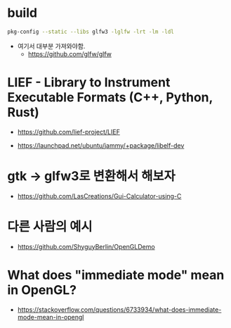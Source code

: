 # build

```bash
pkg-config --static --libs glfw3 -lglfw -lrt -lm -ldl
```

- 여기서 대부분 가져와야함.
  - https://github.com/glfw/glfw


# LIEF - Library to Instrument Executable Formats (C++, Python, Rust) 
- https://github.com/lief-project/LIEF

- https://launchpad.net/ubuntu/jammy/+package/libelf-dev

# gtk -> glfw3로 변환해서 해보자
- https://github.com/LasCreations/Gui-Calculator-using-C

# 다른 사람의 예시
- https://github.com/ShyguyBerlin/OpenGLDemo

# What does "immediate mode" mean in OpenGL?
- https://stackoverflow.com/questions/6733934/what-does-immediate-mode-mean-in-opengl
